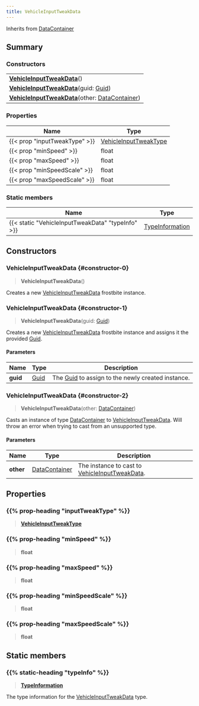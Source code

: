```yaml
---
title: VehicleInputTweakData
---
```


Inherits from [DataContainer](/vext/ref/shared/type/datacontainer)

## Summary

### Constructors

|  |
| --- |
| **[VehicleInputTweakData](#constructor-0)**() |
| **[VehicleInputTweakData](#constructor-1)**(guid: [Guid](/vext/ref/shared/type/guid)) |
| **[VehicleInputTweakData](#constructor-2)**(other: [DataContainer](/vext/ref/shared/type/datacontainer)) |

### Properties

| Name | Type |
| ---- | ---- |
| {{< prop "inputTweakType" >}} | [VehicleInputTweakType](/vext/ref/fb/vehicleinputtweaktype) |
| {{< prop "minSpeed" >}} | float |
| {{< prop "maxSpeed" >}} | float |
| {{< prop "minSpeedScale" >}} | float |
| {{< prop "maxSpeedScale" >}} | float |

### Static members

| Name | Type |
| ---- | ---- |
| {{< static "VehicleInputTweakData" "typeInfo" >}} | [TypeInformation](/vext/ref/shared/type/typeinformation) |

## Constructors

### VehicleInputTweakData {#constructor-0}

> **VehicleInputTweakData**()

Creates a new [VehicleInputTweakData](/vext/ref/fb/vehicleinputtweakdata) frostbite instance.

### VehicleInputTweakData {#constructor-1}

> **VehicleInputTweakData**(guid: [Guid](/vext/ref/shared/type/guid))

Creates a new [VehicleInputTweakData](/vext/ref/fb/vehicleinputtweakdata) frostbite instance and assigns it the provided [Guid](/vext/ref/shared/type/guid).

#### Parameters

| Name | Type | Description |
| ---- | ---- | ----------- |
| **guid** | [Guid](/vext/ref/shared/type/guid) | The [Guid](/vext/ref/shared/type/guid) to assign to the newly created instance. |

### VehicleInputTweakData {#constructor-2}

> **VehicleInputTweakData**(other: [DataContainer](/vext/ref/shared/type/datacontainer))

Casts an instance of type [DataContainer](/vext/ref/shared/type/datacontainer) to [VehicleInputTweakData](/vext/ref/fb/vehicleinputtweakdata). Will throw an error when trying to cast from an unsupported type.

#### Parameters

| Name | Type | Description |
| ---- | ---- | ----------- |
| **other** | [DataContainer](/vext/ref/shared/type/datacontainer) | The instance to cast to [VehicleInputTweakData](/vext/ref/fb/vehicleinputtweakdata). |

## Properties

### {{% prop-heading "inputTweakType" %}}

> **[VehicleInputTweakType](/vext/ref/fb/vehicleinputtweaktype)**

### {{% prop-heading "minSpeed" %}}

> **float**

### {{% prop-heading "maxSpeed" %}}

> **float**

### {{% prop-heading "minSpeedScale" %}}

> **float**

### {{% prop-heading "maxSpeedScale" %}}

> **float**

## Static members

### {{% static-heading "typeInfo" %}}

> **[TypeInformation](/vext/ref/shared/type/typeinformation)**

The type information for the [VehicleInputTweakData](/vext/ref/fb/vehicleinputtweakdata) type.

